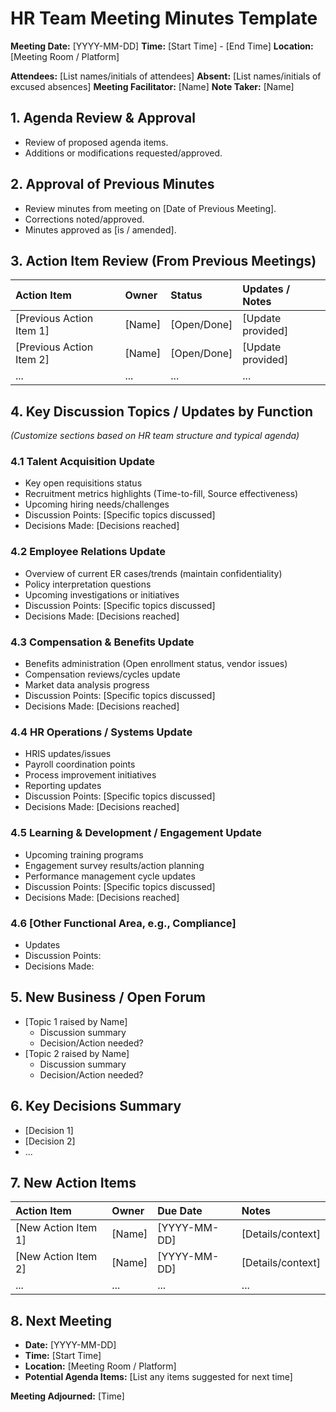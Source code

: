 # HR Team Meeting Minutes Template

**Meeting Date:** [YYYY-MM-DD]
**Time:** [Start Time] - [End Time]
**Location:** [Meeting Room / Platform]

**Attendees:** [List names/initials of attendees]
**Absent:** [List names/initials of excused absences]
**Meeting Facilitator:** [Name]
**Note Taker:** [Name]

## 1. Agenda Review & Approval

*   Review of proposed agenda items.
*   Additions or modifications requested/approved.

## 2. Approval of Previous Minutes

*   Review minutes from meeting on [Date of Previous Meeting].
*   Corrections noted/approved.
*   Minutes approved as [is / amended].

## 3. Action Item Review (From Previous Meetings)

| Action Item                  | Owner | Status      | Updates / Notes                 |
| :--------------------------- | :---- | :---------- | :------------------------------ |
| [Previous Action Item 1]     | [Name]  | [Open/Done] | [Update provided]               |
| [Previous Action Item 2]     | [Name]  | [Open/Done] | [Update provided]               |
| ...                          | ...   | ...         | ...                             |

## 4. Key Discussion Topics / Updates by Function

*(Customize sections based on HR team structure and typical agenda)*

### 4.1 Talent Acquisition Update
*   Key open requisitions status
*   Recruitment metrics highlights (Time-to-fill, Source effectiveness)
*   Upcoming hiring needs/challenges
*   Discussion Points: [Specific topics discussed]
*   Decisions Made: [Decisions reached]

### 4.2 Employee Relations Update
*   Overview of current ER cases/trends (maintain confidentiality)
*   Policy interpretation questions
*   Upcoming investigations or initiatives
*   Discussion Points: [Specific topics discussed]
*   Decisions Made: [Decisions reached]

### 4.3 Compensation & Benefits Update
*   Benefits administration (Open enrollment status, vendor issues)
*   Compensation reviews/cycles update
*   Market data analysis progress
*   Discussion Points: [Specific topics discussed]
*   Decisions Made: [Decisions reached]

### 4.4 HR Operations / Systems Update
*   HRIS updates/issues
*   Payroll coordination points
*   Process improvement initiatives
*   Reporting updates
*   Discussion Points: [Specific topics discussed]
*   Decisions Made: [Decisions reached]

### 4.5 Learning & Development / Engagement Update
*   Upcoming training programs
*   Engagement survey results/action planning
*   Performance management cycle updates
*   Discussion Points: [Specific topics discussed]
*   Decisions Made: [Decisions reached]

### 4.6 [Other Functional Area, e.g., Compliance]
*   Updates
*   Discussion Points:
*   Decisions Made:

## 5. New Business / Open Forum

*   [Topic 1 raised by Name]
    *   Discussion summary
    *   Decision/Action needed?
*   [Topic 2 raised by Name]
    *   Discussion summary
    *   Decision/Action needed?

## 6. Key Decisions Summary

*   [Decision 1]
*   [Decision 2]
*   ...

## 7. New Action Items

| Action Item                  | Owner | Due Date    | Notes                           |
| :--------------------------- | :---- | :---------- | :------------------------------ |
| [New Action Item 1]          | [Name]  | [YYYY-MM-DD]  | [Details/context]               |
| [New Action Item 2]          | [Name]  | [YYYY-MM-DD]  | [Details/context]               |
| ...                          | ...   | ...         | ...                             |

## 8. Next Meeting

*   **Date:** [YYYY-MM-DD]
*   **Time:** [Start Time]
*   **Location:** [Meeting Room / Platform]
*   **Potential Agenda Items:** [List any items suggested for next time]

**Meeting Adjourned:** [Time] 